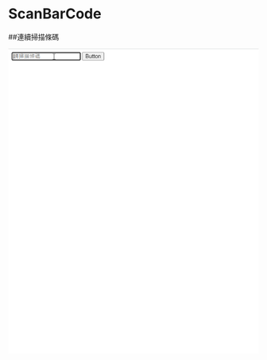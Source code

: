 # ScanBarCode

##連續掃描條碼

![image](https://github.com/LinEven/ScanBarCode/blob/main/images/read.gif)
